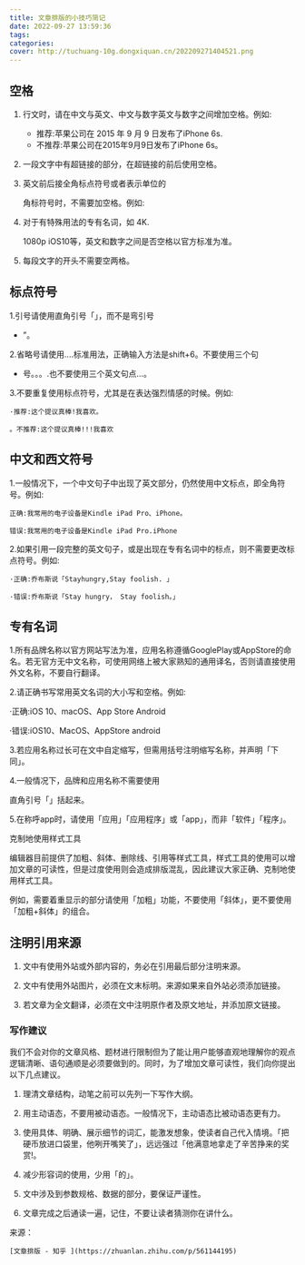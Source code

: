```yaml
---
title: 文章排版的小技巧简记
date: 2022-09-27 13:59:36
tags:
categories:
cover: http://tuchuang-10g.dongxiquan.cn/202209271404521.png
---
```

## 空格

1. 行文时，请在中文与英文、中文与数字英文与数字之间增加空格。例如:

   * 推荐:苹果公司在 2015 年 9 月 9 日发布了iPhone 6s.
   * 不推荐:苹果公司在2015年9月9日发布了iPhone 6s。
2. 一段文字中有超链接的部分，在超链接的前后使用空格。
3. 英文前后接全角标点符号或者表示单位的

   角标符号时，不需要加空格。例如:
4. 对于有特殊用法的专有名词，如 4K.

   1080p iOS10等，英文和数字之间是否空格以官方标准为准。
5. 每段文字的开头不需要空两格。

## 标点符号

1.引号请使用直角引号「」，而不是弯引号

* ”。

2.省略号请使用....标准用法，正确输入方法是shift+6。不要使用三个句

* 号。。。.也不要使用三个英文句点…。

3.不要重复使用标点符号，尤其是在表达强烈情感的时候。例如:

    ·推荐:这个提议真棒!我喜欢。

    。不推荐:这个提议真棒!!!我喜欢

## 中文和西文符号

1.一般情况下，一个中文句子中出现了英文部分，仍然使用中文标点，即全角符号。例如:

    正确:我常用的电子设备是Kindle iPad Pro、iPhone。

    错误:我常用的电子设备是Kindle iPad Pro.iPhone

2.如果引用一段完整的英文句子，或是出现在专有名词中的标点，则不需要更改标点符号。例如:

    ·正确:乔布斯说「Stayhungry,Stay foolish. 」

    ·错误:乔布斯说「Stay hungry， Stay foolish。」

## 专有名词

1.所有品牌名称以官方网站写法为准，应用名称遵循GooglePlay或AppStore的命名。若无官方无中文名称，可使用网络上被大家熟知的通用译名，否则请直接使用外文名称，不要自行翻译。

2.请正确书写常用英文名词的大小写和空格。例如:

·正确:iOS 10、macOS、App Store Android

·错误:iOS10、MacOS、AppStore android

3.若应用名称过长可在文中自定缩写，但需用括号注明缩写名称，并声明「下同」。

4.一般情况下，品牌和应用名称不需要使用

直角引号「」括起来。

5.在称呼app时，请使用「应用」「应用程序」或「app」，而非「软件」「程序」。

克制地使用样式工具

编辑器目前提供了加粗、斜体、删除线、引用等样式工具，样式工具的使用可以增加文章的可读性，但是过度使用则会造成排版混乱，因此建议大家正确、克制地使用样式工具。

例如，需要着重显示的部分请使用「加粗」功能，不要使用「斜体」，更不要使用「加粗+斜体」的组合。

## 注明引用来源

1. 文中有使用外站或外部内容的，务必在引用最后部分注明来源。

2. 文中有使用外站图片，必须在文末标明。来源如果来自外站必须添加链接。

3. 若文章为全文翻译，必须在文中注明原作者及原文地址，并添加原文链接。

### 写作建议

我们不会对你的文章风格、题材进行限制但为了能让用户能够直观地理解你的观点逻辑清晰、语句通顺是必须要做到的。同时，为了增加文章可读性，我们向你提出以下几点建议。

1. 理清文章结构，动笔之前可以先列一下写作大纲。

2. 用主动语态，不要用被动语态。一般情况下，主动语态比被动语态更有力。

3. 使用具体、明确、展示细节的词汇，能激发想象，使读者自己代入情境。「把硬币放进口袋里，他咧开嘴笑了」，远远强过「他满意地拿走了辛苦挣来的奖赏!。

4. 减少形容词的使用，少用「的」。

5. 文中涉及到参数规格、数据的部分，要保证严谨性。

6. 文章完成之后通读一遍，记住，不要让读者猜测你在讲什么。

来源：

    [文章排版 - 知乎 ](https://zhuanlan.zhihu.com/p/561144195)
